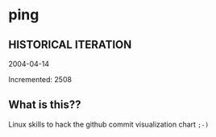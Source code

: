 # ping

## HISTORICAL ITERATION
2004-04-14

Incremented: 2508

## What is this?? 
Linux skills to hack the github commit visualization chart `;-)`
